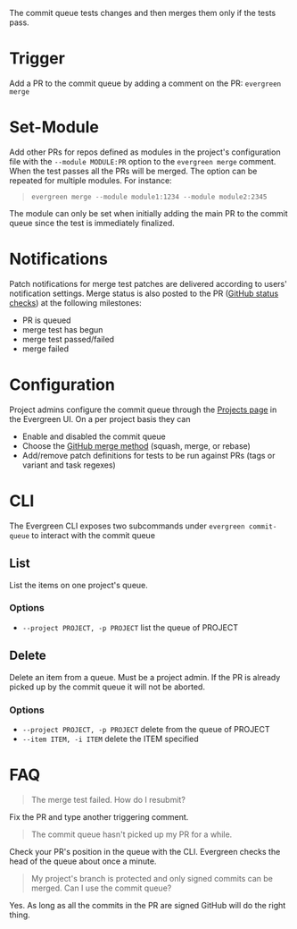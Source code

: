 The commit queue tests changes and then merges them only if the tests pass.

# Trigger
Add a PR to the commit queue by adding a comment on the PR: `evergreen merge` 
# Set-Module
Add other PRs for repos defined as modules in the project's configuration file with the `--module MODULE:PR` option to the `evergreen merge` comment. When the test passes all the PRs will be merged. The option can be repeated for multiple modules. For instance: 
> `evergreen merge --module module1:1234 --module module2:2345`

The module can only be set when initially adding the main PR to the commit queue since the test is immediately finalized.

# Notifications
Patch notifications for merge test patches are delivered according to users' notification settings. Merge status is also posted to the PR ([GitHub status checks](https://help.github.com/en/articles/about-status-checks)) at the following milestones:
* PR is queued
* merge test has begun
* merge test passed/failed
* merge failed

# Configuration
Project admins configure the commit queue through the [Projects page](https://evergreen.mongodb.com/projects) in the Evergreen UI. On a per project basis they can
* Enable and disabled the commit queue
* Choose the [GitHub merge method](https://help.github.com/en/articles/about-merge-methods-on-github) (squash, merge, or rebase)
* Add/remove patch definitions for tests to be run against PRs (tags or variant and task regexes)

# CLI
The Evergreen CLI exposes two subcommands under `evergreen commit-queue` to interact with the commit queue 
## List
List the items on one project's queue.
### Options
* `--project PROJECT, -p PROJECT` list the queue of PROJECT
## Delete
Delete an item from a queue. Must be a project admin.
If the PR is already picked up by the commit queue it will not be aborted.
### Options
* `--project PROJECT, -p PROJECT` delete from the queue of PROJECT
* `--item ITEM, -i ITEM` delete the ITEM specified

# FAQ
> The merge test failed. How do I resubmit?

Fix the PR and type another triggering comment.

> The commit queue hasn't picked up my PR for a while.

Check your PR's position in the queue with the CLI. Evergreen checks the head of the queue about once a minute.

> My project's branch is protected and only signed commits can be merged. Can I use the commit queue?

Yes. As long as all the commits in the PR are signed GitHub will do the right thing.